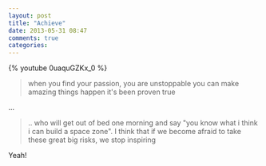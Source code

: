 ```yaml
---
layout: post
title: "Achieve"
date: 2013-05-31 08:47
comments: true
categories: 
---
```


{% youtube 0uaquGZKx_0 %}

> when you find your passion, you are unstoppable
> you can make amazing things happen
> it's been proven true

...

> .. who will get out of bed one morning and say
> "you know what i think i can build a space
> zone". I think that if we become afraid to take these
> great big risks, we stop inspiring

Yeah!
